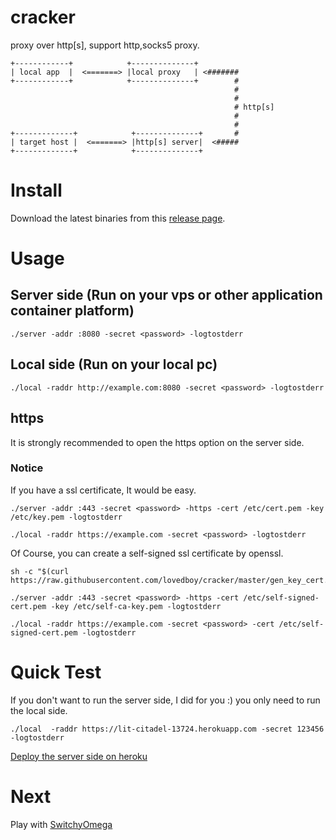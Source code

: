# cracker
proxy over http[s], support http,socks5 proxy.

```
+------------+            +--------------+          
| local app  |  <=======> |local proxy   | <#######
+------------+            +--------------+        #
                                                  #
                                                  #
                                                  # http[s]
                                                  #
                                                  #
+-------------+            +--------------+       #
| target host |  <=======> |http[s] server|  <#####
+-------------+            +--------------+         
```

# Install

Download the latest binaries from this [release page](https://github.com/ls0f/cracker/releases).

# Usage

## Server side (Run on your vps or other application container platform)

```
./server -addr :8080 -secret <password> -logtostderr
```

## Local side (Run on your local pc)

```
./local -raddr http://example.com:8080 -secret <password> -logtostderr
```

## https

It is strongly recommended to open the https option on the server side.

### Notice

If you have a ssl certificate, It would be easy.

```
./server -addr :443 -secret <password> -https -cert /etc/cert.pem -key /etc/key.pem -logtostderr
```

```
./local -raddr https://example.com -secret <password> -logtostderr
```

Of Course, you can create a self-signed ssl certificate by openssl.

```
sh -c "$(curl https://raw.githubusercontent.com/lovedboy/cracker/master/gen_key_cert.sh)"
```

```
./server -addr :443 -secret <password> -https -cert /etc/self-signed-cert.pem -key /etc/self-ca-key.pem -logtostderr
```

```
./local -raddr https://example.com -secret <password> -cert /etc/self-signed-cert.pem -logtostderr
```


# Quick Test

If you don't want to run the server side, I did for you :) you only need to run the local side.

```
./local  -raddr https://lit-citadel-13724.herokuapp.com -secret 123456 -logtostderr
```

[Deploy the server side on heroku](https://github.com/lovedboy/cracker-heroku)


# Next

Play with [SwitchyOmega](https://github.com/FelisCatus/SwitchyOmega/releases)

